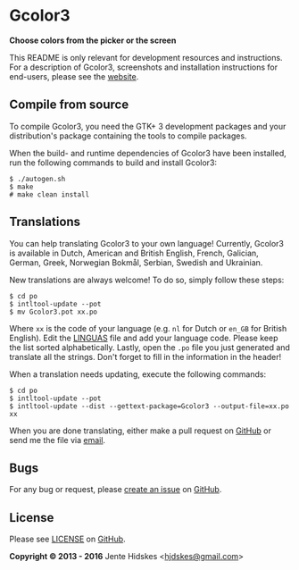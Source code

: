 Gcolor3
=======

**Choose colors from the picker or the screen**

This README is only relevant for development resources and instructions. For a
description of Gcolor3, screenshots and installation instructions for end-users,
please see the [website](https://unia.github.io/projects/gcolor3/).

Compile from source
------------

To compile Gcolor3, you need the GTK+ 3 development packages and your
distribution's package containing the tools to compile packages.

When the build- and runtime dependencies of Gcolor3 have been installed, run the
following commands to build and install Gcolor3:

	$ ./autogen.sh
	$ make
	# make clean install

Translations
------------

You can help translating Gcolor3 to your own language! Currently, Gcolor3 is
available in Dutch, American and British English, French, Galician, German,
Greek, Norwegian Bokmål, Serbian, Swedish and Ukrainian.

New translations are always welcome! To do so, simply follow these steps:

	$ cd po
	$ intltool-update --pot
	$ mv Gcolor3.pot xx.po

Where `xx` is the code of your language (e.g. `nl` for Dutch or `en_GB` for
British English). Edit the
[LINGUAS](https://github.com/Unia/gcolor3/blob/master/po/LINGUAS) file and add
your language code. Please keep the list sorted alphabetically. Lastly, open
the `.po` file you just generated and translate all the strings. Don't forget to
fill in the information in the header!

When a translation needs updating, execute the following commands:

	$ cd po
	$ intltool-update --pot
	$ intltool-update --dist --gettext-package=Gcolor3 --output-file=xx.po xx

When you are done translating, either make a pull request on [GitHub][github] or send me
the file via [email](mailto:hjdskes@gmail.com).

Bugs
----

For any bug or request, please [create an
issue](https://github.com/Unia/gcolor3/issues/new) on [GitHub][github].

License
-------

Please see [LICENSE](https://github.com/Unia/gcolor3/blob/master/LICENSE) on [GitHub][github].

**Copyright © 2013 - 2016** Jente Hidskes &lt;hjdskes@gmail.com&gt;

  [github]: https://github.com/Unia/gcolor3

